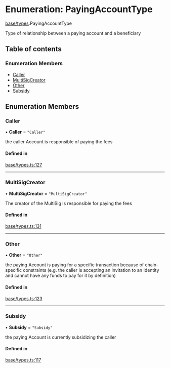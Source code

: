 # Enumeration: PayingAccountType

[base/types](../wiki/base.types).PayingAccountType

Type of relationship between a paying account and a beneficiary

## Table of contents

### Enumeration Members

- [Caller](../wiki/base.types.PayingAccountType#caller)
- [MultiSigCreator](../wiki/base.types.PayingAccountType#multisigcreator)
- [Other](../wiki/base.types.PayingAccountType#other)
- [Subsidy](../wiki/base.types.PayingAccountType#subsidy)

## Enumeration Members

### Caller

• **Caller** = ``"Caller"``

the caller Account is responsible of paying the fees

#### Defined in

[base/types.ts:127](https://github.com/PolymeshAssociation/polymesh-sdk/blob/8a9e72221/src/base/types.ts#L127)

___

### MultiSigCreator

• **MultiSigCreator** = ``"MultiSigCreator"``

The creator of the MultiSig is responsible for paying the fees

#### Defined in

[base/types.ts:131](https://github.com/PolymeshAssociation/polymesh-sdk/blob/8a9e72221/src/base/types.ts#L131)

___

### Other

• **Other** = ``"Other"``

the paying Account is paying for a specific transaction because of
  chain-specific constraints (e.g. the caller is accepting an invitation to an Identity
  and cannot have any funds to pay for it by definition)

#### Defined in

[base/types.ts:123](https://github.com/PolymeshAssociation/polymesh-sdk/blob/8a9e72221/src/base/types.ts#L123)

___

### Subsidy

• **Subsidy** = ``"Subsidy"``

the paying Account is currently subsidizing the caller

#### Defined in

[base/types.ts:117](https://github.com/PolymeshAssociation/polymesh-sdk/blob/8a9e72221/src/base/types.ts#L117)
